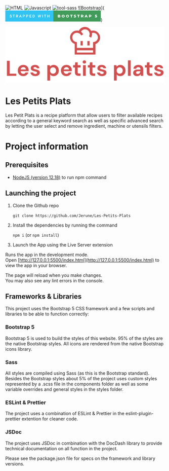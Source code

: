 ![HTML](https://forthebadge.com/images/badges/uses-html.svg)
![Javascript](https://forthebadge.com/images/badges/made-with-javascript.svg)
![tool-sass](https://user-images.githubusercontent.com/76209231/169813018-fb083b76-0ea4-4a9c-816a-19786ccdd023.svg)
![Bootstrap](<svg xmlns="http://www.w3.org/2000/svg" width="302.03000000000003" height="35" viewBox="0 0 302.03000000000003 35"><rect class="svg__rect" x="0" y="0" width="153.85" height="35" fill="#31C4F3"/><rect class="svg__rect" x="151.85" y="0" width="150.18000000000004" height="35" fill="#419B5A"/><path class="svg__text" d="M13.78 19.42L13.78 19.42L15.27 19.42Q15.27 20.15 15.75 20.55Q16.23 20.95 17.12 20.95L17.12 20.95Q17.90 20.95 18.29 20.63Q18.68 20.32 18.68 19.80L18.68 19.80Q18.68 19.24 18.28 18.94Q17.89 18.63 16.85 18.32Q15.82 18.01 15.21 17.63L15.21 17.63Q14.05 16.90 14.05 15.72L14.05 15.72Q14.05 14.69 14.89 14.02Q15.73 13.35 17.07 13.35L17.07 13.35Q17.96 13.35 18.66 13.68Q19.36 14.01 19.75 14.61Q20.15 15.22 20.15 15.96L20.15 15.96L18.68 15.96Q18.68 15.29 18.26 14.91Q17.84 14.54 17.06 14.54L17.06 14.54Q16.33 14.54 15.93 14.85Q15.53 15.16 15.53 15.71L15.53 15.71Q15.53 16.18 15.96 16.50Q16.40 16.81 17.39 17.10Q18.39 17.40 18.99 17.78Q19.60 18.16 19.88 18.65Q20.16 19.13 20.16 19.79L20.16 19.79Q20.16 20.86 19.34 21.49Q18.52 22.12 17.12 22.12L17.12 22.12Q16.20 22.12 15.42 21.77Q14.64 21.43 14.21 20.83Q13.78 20.22 13.78 19.42ZM26.13 14.66L23.49 14.66L23.49 13.47L30.26 13.47L30.26 14.66L27.60 14.66L27.60 22L26.13 22L26.13 14.66ZM35.50 22L34.02 22L34.02 13.47L37.02 13.47Q38.49 13.47 39.30 14.13Q40.10 14.79 40.10 16.05L40.10 16.05Q40.10 16.90 39.68 17.48Q39.27 18.06 38.53 18.37L38.53 18.37L40.45 21.92L40.45 22L38.86 22L37.15 18.71L35.50 18.71L35.50 22ZM35.50 14.66L35.50 17.52L37.02 17.52Q37.77 17.52 38.19 17.15Q38.62 16.77 38.62 16.11L38.62 16.11Q38.62 15.43 38.23 15.05Q37.84 14.68 37.06 14.66L37.06 14.66L35.50 14.66ZM45.27 22L43.73 22L46.95 13.47L48.28 13.47L51.51 22L49.97 22L49.27 20.01L45.96 20.01L45.27 22ZM47.62 15.28L46.38 18.82L48.85 18.82L47.62 15.28ZM56.95 22L55.47 22L55.47 13.47L58.73 13.47Q60.16 13.47 61.00 14.21Q61.84 14.96 61.84 16.18L61.84 16.18Q61.84 17.44 61.02 18.13Q60.20 18.83 58.71 18.83L58.71 18.83L56.95 18.83L56.95 22ZM56.95 14.66L56.95 17.64L58.73 17.64Q59.52 17.64 59.94 17.27Q60.35 16.90 60.35 16.19L60.35 16.19Q60.35 15.50 59.93 15.09Q59.51 14.68 58.77 14.66L58.77 14.66L56.95 14.66ZM67.61 22L66.13 22L66.13 13.47L69.39 13.47Q70.82 13.47 71.66 14.21Q72.50 14.96 72.50 16.18L72.50 16.18Q72.50 17.44 71.68 18.13Q70.85 18.83 69.37 18.83L69.37 18.83L67.61 18.83L67.61 22ZM67.61 14.66L67.61 17.64L69.39 17.64Q70.18 17.64 70.60 17.27Q71.01 16.90 71.01 16.19L71.01 16.19Q71.01 15.50 70.59 15.09Q70.17 14.68 69.43 14.66L69.43 14.66L67.61 14.66ZM82.36 22L76.78 22L76.78 13.47L82.32 13.47L82.32 14.66L78.27 14.66L78.27 17.02L81.77 17.02L81.77 18.19L78.27 18.19L78.27 20.82L82.36 20.82L82.36 22ZM89.01 22L86.56 22L86.56 13.47L89.08 13.47Q90.21 13.47 91.08 13.97Q91.96 14.48 92.44 15.40Q92.92 16.33 92.92 17.52L92.92 17.52L92.92 17.95Q92.92 19.16 92.44 20.08Q91.95 21.00 91.06 21.50Q90.17 22 89.01 22L89.01 22ZM88.04 14.66L88.04 20.82L89.01 20.82Q90.17 20.82 90.80 20.09Q91.42 19.36 91.43 17.99L91.43 17.99L91.43 17.52Q91.43 16.13 90.83 15.40Q90.22 14.66 89.08 14.66L89.08 14.66L88.04 14.66ZM104.74 22L102.78 13.47L104.25 13.47L105.57 19.88L107.20 13.47L108.44 13.47L110.05 19.89L111.37 13.47L112.84 13.47L110.87 22L109.45 22L107.83 15.77L106.17 22L104.74 22ZM118.47 22L117.00 22L117.00 13.47L118.47 13.47L118.47 22ZM124.97 14.66L122.33 14.66L122.33 13.47L129.10 13.47L129.10 14.66L126.44 14.66L126.44 22L124.97 22L124.97 14.66ZM134.33 22L132.85 22L132.85 13.47L134.33 13.47L134.33 17.02L138.15 17.02L138.15 13.47L139.63 13.47L139.63 22L138.15 22L138.15 18.21L134.33 18.21L134.33 22Z" fill="#FFFFFF"/><path class="svg__text" d="M170.58 22L166.04 22L166.04 13.60L170.34 13.60Q171.94 13.60 172.78 14.19Q173.63 14.79 173.63 15.79L173.63 15.79Q173.63 16.39 173.33 16.87Q173.03 17.34 172.49 17.62L172.49 17.62Q173.22 17.87 173.62 18.41Q174.03 18.94 174.03 19.70L174.03 19.70Q174.03 20.80 173.14 21.40Q172.25 22 170.58 22L170.58 22ZM168.39 18.58L168.39 20.28L170.39 20.28Q171.63 20.28 171.63 19.43L171.63 19.43Q171.63 18.58 170.39 18.58L170.39 18.58L168.39 18.58ZM168.39 15.31L168.39 16.94L170.02 16.94Q171.22 16.94 171.22 16.12L171.22 16.12Q171.22 15.31 170.02 15.31L170.02 15.31L168.39 15.31ZM178.32 17.80L178.32 17.80Q178.32 16.55 178.92 15.55Q179.53 14.56 180.59 14.00Q181.65 13.43 182.98 13.43L182.98 13.43Q184.31 13.43 185.38 14.00Q186.44 14.56 187.05 15.55Q187.65 16.55 187.65 17.80L187.65 17.80Q187.65 19.05 187.05 20.04Q186.44 21.04 185.38 21.60Q184.32 22.17 182.98 22.17L182.98 22.17Q181.65 22.17 180.59 21.60Q179.53 21.04 178.92 20.04Q178.32 19.05 178.32 17.80ZM180.72 17.80L180.72 17.80Q180.72 18.51 181.02 19.05Q181.32 19.60 181.83 19.90Q182.35 20.20 182.98 20.20L182.98 20.20Q183.62 20.20 184.14 19.90Q184.65 19.60 184.95 19.05Q185.25 18.51 185.25 17.80L185.25 17.80Q185.25 17.09 184.95 16.54Q184.65 16 184.14 15.70Q183.62 15.40 182.98 15.40L182.98 15.40Q182.34 15.40 181.83 15.70Q181.32 16 181.02 16.54Q180.72 17.09 180.72 17.80ZM191.95 17.80L191.95 17.80Q191.95 16.55 192.56 15.55Q193.16 14.56 194.22 14.00Q195.29 13.43 196.62 13.43L196.62 13.43Q197.95 13.43 199.01 14.00Q200.07 14.56 200.68 15.55Q201.29 16.55 201.29 17.80L201.29 17.80Q201.29 19.05 200.68 20.04Q200.07 21.04 199.01 21.60Q197.95 22.17 196.62 22.17L196.62 22.17Q195.29 22.17 194.22 21.60Q193.16 21.04 192.56 20.04Q191.95 19.05 191.95 17.80ZM194.35 17.80L194.35 17.80Q194.35 18.51 194.65 19.05Q194.95 19.60 195.47 19.90Q195.99 20.20 196.62 20.20L196.62 20.20Q197.26 20.20 197.77 19.90Q198.29 19.60 198.59 19.05Q198.89 18.51 198.89 17.80L198.89 17.80Q198.89 17.09 198.59 16.54Q198.29 16 197.77 15.70Q197.26 15.40 196.62 15.40L196.62 15.40Q195.98 15.40 195.47 15.70Q194.95 16 194.65 16.54Q194.35 17.09 194.35 17.80ZM207.81 15.48L205.23 15.48L205.23 13.60L212.75 13.60L212.75 15.48L210.18 15.48L210.18 22L207.81 22L207.81 15.48ZM216.53 21.24L216.53 21.24L217.31 19.49Q217.88 19.86 218.62 20.09Q219.36 20.32 220.08 20.32L220.08 20.32Q221.45 20.32 221.46 19.64L221.46 19.64Q221.46 19.28 221.07 19.11Q220.68 18.93 219.81 18.74L219.81 18.74Q218.86 18.53 218.22 18.30Q217.59 18.06 217.13 17.55Q216.68 17.03 216.68 16.16L216.68 16.16Q216.68 15.39 217.10 14.77Q217.52 14.15 218.35 13.79Q219.19 13.43 220.40 13.43L220.40 13.43Q221.22 13.43 222.03 13.62Q222.83 13.80 223.45 14.17L223.45 14.17L222.72 15.93Q221.51 15.28 220.38 15.28L220.38 15.28Q219.67 15.28 219.35 15.49Q219.03 15.70 219.03 16.04L219.03 16.04Q219.03 16.37 219.41 16.54Q219.80 16.71 220.65 16.89L220.65 16.89Q221.61 17.10 222.24 17.33Q222.87 17.56 223.33 18.07Q223.79 18.58 223.79 19.46L223.79 19.46Q223.79 20.21 223.37 20.83Q222.96 21.44 222.12 21.80Q221.27 22.17 220.07 22.17L220.07 22.17Q219.05 22.17 218.09 21.92Q217.13 21.67 216.53 21.24ZM230.16 15.48L227.58 15.48L227.58 13.60L235.10 13.60L235.10 15.48L232.54 15.48L232.54 22L230.16 22L230.16 15.48ZM241.85 22L239.47 22L239.47 13.60L243.32 13.60Q244.46 13.60 245.30 13.98Q246.14 14.35 246.59 15.06Q247.05 15.76 247.05 16.71L247.05 16.71Q247.05 17.62 246.62 18.30Q246.19 18.98 245.40 19.36L245.40 19.36L247.21 22L244.67 22L243.15 19.77L241.85 19.77L241.85 22ZM241.85 15.47L241.85 17.93L243.17 17.93Q243.90 17.93 244.28 17.61Q244.65 17.29 244.65 16.71L244.65 16.71Q244.65 16.12 244.28 15.79Q243.90 15.47 243.17 15.47L243.17 15.47L241.85 15.47ZM253.25 22L250.83 22L254.54 13.60L256.88 13.60L260.60 22L258.13 22L257.47 20.37L253.92 20.37L253.25 22ZM255.69 15.93L254.61 18.61L256.77 18.61L255.69 15.93ZM267.13 22L264.75 22L264.75 13.60L268.59 13.60Q269.73 13.60 270.57 13.98Q271.41 14.35 271.87 15.06Q272.33 15.76 272.33 16.71L272.33 16.71Q272.33 17.66 271.87 18.35Q271.41 19.05 270.57 19.42Q269.73 19.80 268.59 19.80L268.59 19.80L267.13 19.80L267.13 22ZM267.13 15.47L267.13 17.93L268.45 17.93Q269.18 17.93 269.55 17.61Q269.92 17.29 269.92 16.71L269.92 16.71Q269.92 16.12 269.55 15.80Q269.18 15.47 268.45 15.47L268.45 15.47L267.13 15.47ZM283.31 21.34L283.31 21.34L284.16 19.55Q284.67 19.88 285.27 20.07Q285.88 20.25 286.49 20.25L286.49 20.25Q287.10 20.25 287.46 20.01Q287.83 19.78 287.83 19.36L287.83 19.36Q287.83 18.94 287.47 18.72Q287.12 18.51 286.20 18.51L286.20 18.51L283.92 18.51L284.34 13.60L289.69 13.60L289.69 15.44L286.31 15.44L286.20 16.66L286.76 16.66Q288.53 16.66 289.37 17.38Q290.22 18.10 290.22 19.30L290.22 19.30Q290.22 20.08 289.82 20.73Q289.42 21.39 288.60 21.78Q287.77 22.17 286.56 22.17L286.56 22.17Q285.67 22.17 284.80 21.95Q283.93 21.74 283.31 21.34Z" fill="#FFFFFF" x="164.85"/></svg>)

![logo](https://github.com/Jerune/Les-Petits-Plats/blob/master/assets/logo.png)

# Les Petits Plats

Les Petit Plats is a recipe platform that allow users to filter available recipes according to a general keyword search as well as specific advanced search by letting the user select and remove ingredient, machine or utensils filters.
# Project information

## Prerequisites

* [NodeJS (version 12.18)](https://nodejs.org/en/) to run npm command
## Launching the project

1. Clone the Github repo

    `git clone https://github.com/Jerune/Les-Petits-Plats`

2. Install the dependencies by running the command 

    `npm i` (or `npm install`)

3. Launch the App using the Live Server extension 

Runs the app in the development mode.\
Open [http://127.0.0.1:5500/index.html](http://127.0.0.1:5500/index.html) to view the app in your browser.

The page will reload when you make changes.\
You may also see any lint errors in the console.

## Frameworks & Libraries

This project uses the Bootstrap 5 CSS framework and a few scripts and libraries to be able to function correctly:
### Bootstrap 5
Bootstrap 5 is used to build the styles of this website. 95% of the styles are the native Bootstrap styles. All icons are rendered from the native Bootstrap icons library.
### Sass
All styles are compiled using Sass (as this is the Bootstrap standard). Besides the Bootstrap styles about 5% of the project uses custom styles represented by a .scss file in the components folder as well as some variable overrides and general styles in the styles folder. 
### ESLint & Prettier
The project uses a combination of ESLint & Prettier in the eslint-plugin-prettier extention for cleaner code.
### JSDoc
The project uses JSDoc in combination with the DocDash library to provide technical documentation on all function in the project.

Please see the package.json file for specs on the framework and library versions.